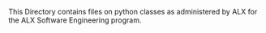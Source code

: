 This Directory contains files on python classes as administered by ALX for the ALX Software Engineering program.
